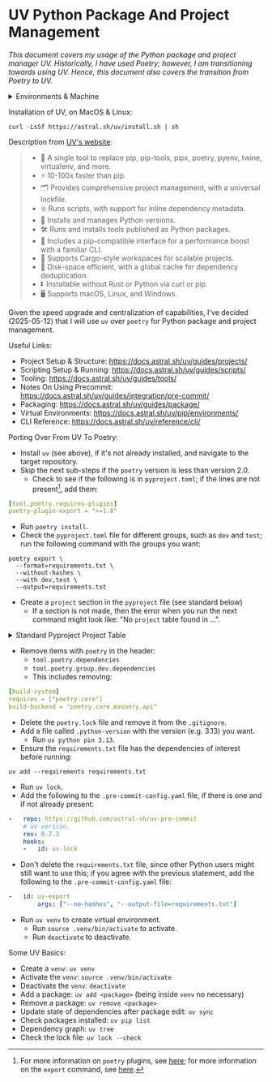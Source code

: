 # UV Python Package And Project Management

_This document covers my usage of the Python package and project manager UV. Historically, I have used Poetry; however, I am transitioning towards using UV. Hence, this document also covers the transition from Poetry to UV._

<details markdown=1>

<summary> Environments & Machine </summary>

```
OS Version: macOS
ProductVersion:	13.3.1
BuildVersion: 22E261
Kernel: arm64
Architecture: 22.4.0
CPU Brand: Apple M1
Python Version: Python 3.13.1
Poetry Version: Poetry (version 1.8.3)
Ruby Version: ruby 3.2.3 (2024-01-18 revision 52bb2ac0a6) [arm64-darwin22]
```

</details>

Installation of UV, on MacOS & Linux:

```
curl -LsSf https://astral.sh/uv/install.sh | sh
```

Description from [UV's website](https://docs.astral.sh/uv/):

> * 🚀 A single tool to replace pip, pip-tools, pipx, poetry, pyenv, twine, virtualenv, and more.
> * ⚡️ 10-100x faster than pip.
> * 🗂️ Provides comprehensive project management, with a universal lockfile.
> * ❇️ Runs scripts, with support for inline dependency metadata.
> * 🐍 Installs and manages Python versions.
> * 🛠️ Runs and installs tools published as Python packages.
> * 🔩 Includes a pip-compatible interface for a performance boost with a familiar CLI.
> * 🏢 Supports Cargo-style workspaces for scalable projects.
> * 💾 Disk-space efficient, with a global cache for dependency deduplication.
> * ⏬ Installable without Rust or Python via curl or pip.
> * 🖥️ Supports macOS, Linux, and Windows.

Given the speed upgrade and centralization of capabilities, I've decided (2025-05-12) that I will use `uv` over `poetry` for Python package and project management.

Useful Links:

* Project Setup & Structure: <https://docs.astral.sh/uv/guides/projects/>
* Scripting Setup & Running: <https://docs.astral.sh/uv/guides/scripts/>
* Tooling: <https://docs.astral.sh/uv/guides/tools/>
* Notes On Using Precommit: <https://docs.astral.sh/uv/guides/integration/pre-commit/>
* Packaging: <https://docs.astral.sh/uv/guides/package/>
* Virtual Environments: <https://docs.astral.sh/uv/pip/environments/>
* CLI Reference: <https://docs.astral.sh/uv/reference/cli/>

Porting Over From UV To Poetry:

* Install `uv` (see above), if it's not already installed, and navigate to the target repository.
* Skip the next sub-steps if the `poetry` version is less than version 2.0.
  * Check to see if the following is in `pyproject.toml`; if the lines are not present[^more], add them:

```yaml
[tool.poetry.requires-plugins]
poetry-plugin-export = ">=1.8"
```

[^more]: For more information on `poetry` plugins, see [here](https://python-poetry.org/docs/plugins/#using-plugins); for more information on the `export` command, see [here](https://python-poetry.org/docs/cli/#export).

  * Run `poetry install`.
* Check the `pyproject.toml` file for different groups, such as `dev` and `test`; run the following command with the groups you want:

```
poetry export \
  --format=requirements.txt \
  --without-hashes \
  --with dev,test \
  --output=requirements.txt
```

* Create a `project` section in the `pyproject` file (see standard below)
  * If a section is not made, then the error when you run the next command might look like: "No `project` table found in ...".

<details markdown=1>

<summary> Standard Pyproject Project Table </summary>


```yaml
[project]
name = ""
version = ""
authors = [
  {name = "", email = ""},
]
description = ""
readme = ""
license = ""
keywords = [""]
requires-python = ">=3.13"

[project.urls]
Repository = ""
Issues = ""
"Author GitHub" = ""
```

</details>

* Remove items with `poetry` in the header:
  * `tool.poetry.dependencies`
  * `tool.poetry.group.dev.dependencies`
  * This includes removing:

```yaml
[build-system]
requires = ["poetry-core"]
build-backend = "poetry.core.masonry.api"
```

* Delete the `poetry.lock` file and remove it from the `.gitignore`.
* Add a file called `.python-version` with the version (e.g. 3.13) you want.
  * Run `uv python pin 3.13`.
* Ensure the `requirements.txt` file has the dependencies of interest before running:

```
uv add --requirements requirements.txt
```

* Run `uv lock`.
* Add the following to the `.pre-commit-config.yaml` file, if there is one and if not already present:

```yaml
-   repo: https://github.com/astral-sh/uv-pre-commit
    # uv version.
    rev: 0.7.3
    hooks:
    -   id: uv-lock
```

* Don't delete the `requirements.txt` file, since other Python users might still want to use this; if you agree with the previous statement, add the following to the `.pre-commit-config.yaml` file:


```yaml
-   id: uv-export
        args: ["--no-hashes", "--output-file=requirements.txt"]
```

* Run `uv venv` to create virtual environment.
  * Run `source .venv/bin/activate` to activate.
  * Run `deactivate` to deactivate.

Some UV Basics:

* Create a `venv`: `uv venv`
* Activate the `venv`: `source .venv/bin/activate`
* Deactivate the `venv`: `deactivate`
* Add a package: `uv add <package>` (being inside `venv` no necessary)
* Remove a package: `uv remove <package>`
* Update state of dependencies after package edit: `uv sync`
* Check packages installed: `uv pip list`
* Dependency graph: `uv tree`
* Check the lock file: `uv lock --check`
